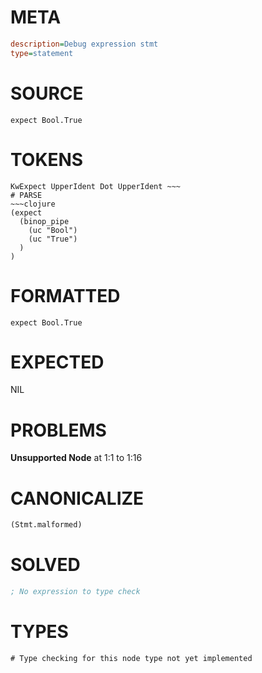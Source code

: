 # META
~~~ini
description=Debug expression stmt
type=statement
~~~
# SOURCE
~~~roc
expect Bool.True
~~~
# TOKENS
~~~text
KwExpect UpperIdent Dot UpperIdent ~~~
# PARSE
~~~clojure
(expect
  (binop_pipe
    (uc "Bool")
    (uc "True")
  )
)
~~~
# FORMATTED
~~~roc
expect Bool.True
~~~
# EXPECTED
NIL
# PROBLEMS
**Unsupported Node**
at 1:1 to 1:16

# CANONICALIZE
~~~clojure
(Stmt.malformed)
~~~
# SOLVED
~~~clojure
; No expression to type check
~~~
# TYPES
~~~roc
# Type checking for this node type not yet implemented
~~~
